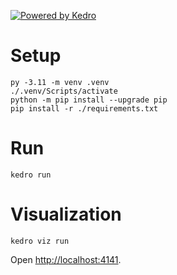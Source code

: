 [![Powered by Kedro](https://img.shields.io/badge/powered_by-kedro-ffc900?logo=kedro)](https://kedro.org)

# Setup

```
py -3.11 -m venv .venv
./.venv/Scripts/activate
python -m pip install --upgrade pip
pip install -r ./requirements.txt
```

# Run

```
kedro run
```

# Visualization

```
kedro viz run
```

Open [http://localhost:4141](http://localhost:4141).
